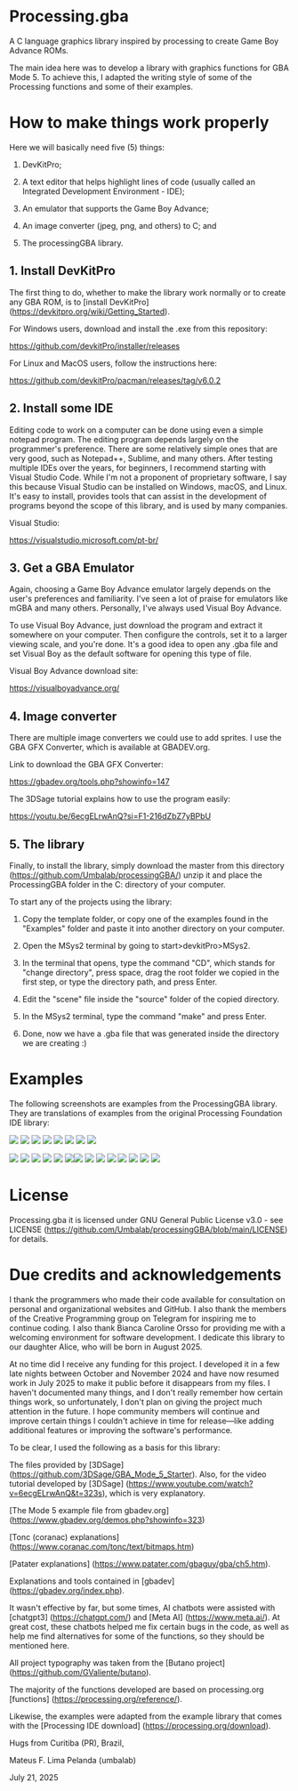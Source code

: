 # Processing.gba
A C language graphics library inspired by processing to create Game Boy Advance ROMs.

The main idea here was to develop a library with graphics functions for GBA Mode 5. To achieve this, I adapted the writing style of some of the Processing functions and some of their examples.

# How to make things work properly

Here we will basically need five (5) things:

1. DevKitPro;

2. A text editor that helps highlight lines of code (usually called an Integrated Development Environment - IDE);

3. An emulator that supports the Game Boy Advance;

4. An image converter (jpeg, png, and others) to C; and

5. The processingGBA library.

## 1. Install DevKitPro

The first thing to do, whether to make the library work normally or to create any GBA ROM, is to [install DevKitPro] (https://devkitpro.org/wiki/Getting_Started).

For Windows users, download and install the .exe from this repository:

https://github.com/devkitPro/installer/releases

For Linux and MacOS users, follow the instructions here:

https://github.com/devkitPro/pacman/releases/tag/v6.0.2

## 2. Install some IDE
Editing code to work on a computer can be done using even a simple notepad program. The editing program depends largely on the programmer's preference. There are some relatively simple ones that are very good, such as Notepad++, Sublime, and many others. After testing multiple IDEs over the years, for beginners, I recommend starting with Visual Studio Code. While I'm not a proponent of proprietary software, I say this because Visual Studio can be installed on Windows, macOS, and Linux. It's easy to install, provides tools that can assist in the development of programs beyond the scope of this library, and is used by many companies.

Visual Studio:

https://visualstudio.microsoft.com/pt-br/

## 3. Get a GBA Emulator
Again, choosing a Game Boy Advance emulator largely depends on the user's preferences and familiarity. I've seen a lot of praise for emulators like mGBA and many others. Personally, I've always used Visual Boy Advance.

To use Visual Boy Advance, just download the program and extract it somewhere on your computer. Then configure the controls, set it to a larger viewing scale, and you're done. It's a good idea to open any .gba file and set Visual Boy as the default software for opening this type of file.

Visual Boy Advance download site:

https://visualboyadvance.org/

## 4. Image converter
There are multiple image converters we could use to add sprites. I use the GBA GFX Converter, which is available at GBADEV.org.

Link to download the GBA GFX Converter:

https://gbadev.org/tools.php?showinfo=147

The 3DSage tutorial explains how to use the program easily:

https://youtu.be/6ecgELrwAnQ?si=F1-216dZbZ7yBPbU

## 5. The library
Finally, to install the library, simply download the master from this directory (https://github.com/Umbalab/processingGBA/) unzip it and place the ProcessingGBA folder in the C: directory of your computer.

To start any of the projects using the library:
1. Copy the template folder, or copy one of the examples found in the "Examples" folder and paste it into another directory on your computer.

2. Open the MSys2 terminal by going to start>devkitPro>MSys2.

3. In the terminal that opens, type the command "CD", which stands for "change directory", press space, drag the root folder we copied in the first step, or type the directory path, and press Enter.

4. Edit the "scene" file inside the "source" folder of the copied directory.

5. In the MSys2 terminal, type the command "make" and press Enter.

6. Done, now we have a .gba file that was generated inside the directory we are creating :)

# Examples
The following screenshots are examples from the ProcessingGBA library. They are translations of examples from the original Processing Foundation IDE library:

![](docs/images/ArrayObjects.gif) ![](docs/images/Bezier.gif) ![](docs/images/Brightness.gif)  ![](docs/images/Distance1D.gif) ![](docs/images/Distance2D.gif) ![](docs/images/DoubleRandom.gif) ![](docs/images/IntegersFloats.gif) ![](docs/images/RegularPolygon.gif) 

![](docs/images/Array_Example.png) ![](docs/images/Array2D_Example.png) ![](docs/images/ColorVariables_Example.png) ![](docs/images/Conditionals1_Example.png) ![](docs/images/Conditionals2_Example.png) ![](docs/images/DatatypeConversion_Example.png)![](docs/images/EmbeddedIteration_Example.png) ![](docs/images/Iteration_Example.png) ![](docs/images/LogicalOperators_Example.png) ![](docs/images/PointsLines_Example.png) ![](docs/images/ShapePrimitives_Example.png) ![](docs/images/TrueFalse_Example.png) ![](docs/images/Variables_Example.png) ![](docs/images/VariableScope_Example.png)

# License
Processing.gba it is licensed under GNU General Public License v3.0 - see LICENSE (https://github.com/Umbalab/processingGBA/blob/main/LICENSE) for details.

# Due credits and acknowledgements

I thank the programmers who made their code available for consultation on personal and organizational websites and GitHub. I also thank the members of the Creative Programming group on Telegram for inspiring me to continue coding. I also thank Bianca Caroline Orsso for providing me with a welcoming environment for software development. I dedicate this library to our daughter Alice, who will be born in August 2025.

At no time did I receive any funding for this project. I developed it in a few late nights between October and November 2024 and have now resumed work in July 2025 to make it public before it disappears from my files. I haven't documented many things, and I don't really remember how certain things work, so unfortunately, I don't plan on giving the project much attention in the future. I hope community members will continue and improve certain things I couldn't achieve in time for release—like adding additional features or improving the software's performance.

To be clear, I used the following as a basis for this library:

The files provided by [3DSage] (https://github.com/3DSage/GBA_Mode_5_Starter). Also, for the video tutorial developed by [3DSage] (https://www.youtube.com/watch?v=6ecgELrwAnQ&t=323s), which is very explanatory.

[The Mode 5 example file from gbadev.org] (https://www.gbadev.org/demos.php?showinfo=323)

[Tonc (coranac) explanations] (https://www.coranac.com/tonc/text/bitmaps.htm)

[Patater explanations] (https://www.patater.com/gbaguy/gba/ch5.htm).

Explanations and tools contained in [gbadev] (https://gbadev.org/index.php).

It wasn't effective by far, but some times, AI chatbots were assisted with [chatgpt3] (https://chatgpt.com/) and [Meta AI] (https://www.meta.ai/). At great cost, these chatbots helped me fix certain bugs in the code, as well as help me find alternatives for some of the functions, so they should be mentioned here.

All project typography was taken from the [Butano project] (https://github.com/GValiente/butano).

The majority of the functions developed are based on processing.org [functions] (https://processing.org/reference/).

Likewise, the examples were adapted from the example library that comes with the [Processing IDE download] (https://processing.org/download).

Hugs from Curitiba (PR), Brazil,

Mateus F. Lima Pelanda (umbalab)

July 21, 2025
